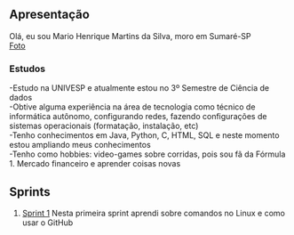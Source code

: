 ## Apresentação

Olá, eu sou Mario Henrique Martins da Silva, moro em Sumaré-SP<br>
[Foto](Sprint01/apresentacao/Foto.png)<br>

### Estudos
-Estudo na UNIVESP e atualmente estou no 3º Semestre de Ciência de dados<br>
-Obtive alguma experiência na área de tecnologia como técnico de informática autônomo, configurando redes, fazendo configurações de sistemas operacionais (formatação, instalação, etc)<br>
-Tenho conhecimentos em Java, Python, C, HTML, SQL e neste momento estou ampliando meus conhecimentos<br>
-Tenho como hobbies: video-games sobre corridas, pois sou fã da Fórmula 1. Mercado financeiro e aprender coisas novas<br>

## Sprints 

1. [Sprint 1](Sprint01/README.md)
Nesta primeira sprint aprendi sobre comandos no Linux e como usar o GitHub